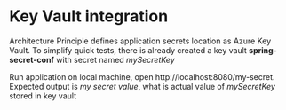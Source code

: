 # Key Vault integration

Architecture Principle defines application secrets location as Azure Key Vault.
To simplify quick tests, there is already created a key vault **spring-secret-conf** with secret named _mySecretKey_

Run application on local machine, open http://localhost:8080/my-secret. Expected output is _my secret value_, what is actual value of _mySecretKey_ stored in key vault
